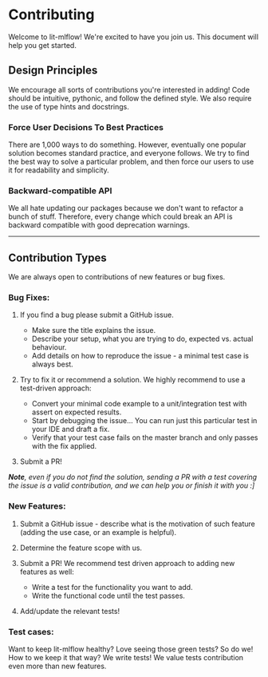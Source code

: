 # Contributing

Welcome to lit-mlflow! We're excited to have you join us. This document will help you get started.

## Design Principles

We encourage all sorts of contributions you're interested in adding!
Code should be intuitive, pythonic, and follow the defined style.
We also require the use of type hints and docstrings.

### Force User Decisions To Best Practices

There are 1,000 ways to do something.
However, eventually one popular solution becomes standard practice, and everyone follows.
We try to find the best way to solve a particular problem, and then force our users to use it for readability and simplicity.

### Backward-compatible API

We all hate updating our packages because we don't want to refactor a bunch of stuff.
Therefore, every change which could break an API is backward compatible with good deprecation warnings.


---

## Contribution Types

We are always open to contributions of new features or bug fixes.

### Bug Fixes:

1. If you find a bug please submit a GitHub issue.

    - Make sure the title explains the issue.
    - Describe your setup, what you are trying to do, expected vs. actual behaviour.
    - Add details on how to reproduce the issue - a minimal test case is always best.

2. Try to fix it or recommend a solution. We highly recommend to use a test-driven approach:

    - Convert your minimal code example to a unit/integration test with assert on expected results.
    - Start by debugging the issue... You can run just this particular test in your IDE and draft a fix.
    - Verify that your test case fails on the master branch and only passes with the fix applied.

3. Submit a PR!

_**Note**, even if you do not find the solution, sending a PR with a test covering the issue is a valid contribution, and we can help you or finish it with you :\]_

### New Features:

1. Submit a GitHub issue - describe what is the motivation of such feature (adding the use case, or an example is helpful).

2. Determine the feature scope with us.

3. Submit a PR! We recommend test driven approach to adding new features as well:

   - Write a test for the functionality you want to add.
   - Write the functional code until the test passes.

4. Add/update the relevant tests!

### Test cases:

Want to keep lit-mlflow healthy?
Love seeing those green tests? So do we!
How to we keep it that way?
We write tests!
We value tests contribution even more than new features.
